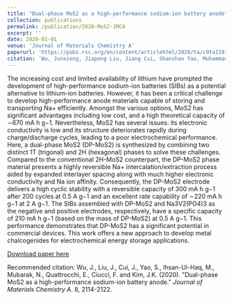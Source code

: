 ```yaml
---
title: "Dual-phase MoS2 as a high-performance sodium-ion battery anode"
collection: publications
permalink: /publication/2020-MoS2-JMCA
excerpt: ''
date: 2020-01-01
venue: 'Journal of Materials Chemistry A'
paperurl: 'https://pubs.rsc.org/en/content/articlehtml/2020/ta/c9ta11913b'
citation: 'Wu, Junxiong, Jiapeng Liu, Jiang Cui, Shanshan Yao, Muhammad Ihsan-Ul-Haq, Nauman Mubarak, Emanuele Quattrocchi, Francesco Ciucci, and Jang-Kyo Kim. (2020). &quot;Dual-phase MoS2 as a high-performance sodium-ion battery anode.&quot; <i>Journal of Materials Chemistry A</i>. 8, 2114-2122.'
---
```

The increasing cost and limited availability of lithium have prompted the development of high-performance sodium-ion batteries (SIBs) as a potential alternative to lithium-ion batteries. However, it has been a critical challenge to develop high-performance anode materials capable of storing and transporting Na+ efficiently. Amongst the various options, MoS2 has significant advantages including low cost, and a high theoretical capacity of ∼670 mA h g−1. Nevertheless, MoS2 has several issues: its electronic conductivity is low and its structure deteriorates rapidly during charge/discharge cycles, leading to a poor electrochemical performance. Here, a dual-phase MoS2 (DP-MoS2) is synthesized by combining two distinct 1T (trigonal) and 2H (hexagonal) phases to solve these challenges. Compared to the conventional 2H-MoS2 counterpart, the DP-MoS2 phase material presents a highly reversible Na+ intercalation/extraction process aided by expanded interlayer spacing along with much higher electronic conductivity and Na ion affinity. Consequently, the DP-MoS2 electrode delivers a high cyclic stability with a reversible capacity of 300 mA h g−1 after 200 cycles at 0.5 A g−1 and an excellent rate capability of ∼220 mA h g−1 at 2 A g−1. The SIBs assembled with DP-MoS2 and Na3V2(PO4)3 as the negative and positive electrodes, respectively, have a specific capacity of 210 mA h g−1 (based on the mass of DP-MoS2) at 0.5 A g−1. This performance demonstrates that DP-MoS2 has a significant potential in commercial devices. This work offers a new approach to develop metal chalcogenides for electrochemical energy storage applications.

[Download paper here](http://jiapeng-liu.github.io/files/JX-Wu_2020_MoS2_JMCA.pdf)

Recommended citation: Wu, J., Liu, J., Cui, J., Yao, S., Ihsan-Ul-Haq, M., Mubarak, N., Quattrocchi, E., Ciucci, F. and Kim, J.K. (2020). "Dual-phase MoS2 as a high-performance sodium-ion battery anode." <i>Journal of Materials Chemistry A</i>. 8, 2114-2122.
